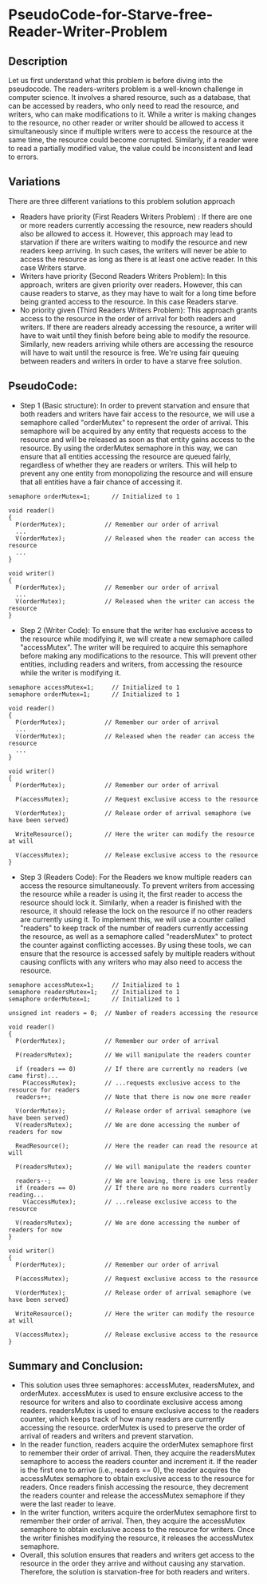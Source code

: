 # PseudoCode-for-Starve-free-Reader-Writer-Problem
## Description
Let us first understand what this problem is before diving into the pseudocode. The readers-writers problem is a well-known challenge in computer science. It involves a shared resource, such as a database, that can be accessed by readers, who only need to read the resource, and writers, who can make modifications to it. While a writer is making changes to the resource, no other reader or writer should be allowed to access it simultaneously since if multiple writers were to access the resource at the same time, the resource could become corrupted. Similarly, if a reader were to read a partially modified value, the value could be inconsistent and lead to errors.
## Variations
There are three different variations to this problem solution approach
* Readers have priority (First Readers Writers Problem) : If there are one or more readers currently accessing the resource, new readers should also be allowed to access it. However, this approach may lead to starvation if there are writers waiting to modify the resource and new readers keep arriving. In such cases, the writers will never be able to access the resource as long as there is at least one active reader. In this case Writers starve.
* Writers have priority (Second Readers Writers Problem): In this approach, writers are given priority over readers. However, this can cause readers to starve, as they may have to wait for a long time before being granted access to the resource. In this case Readers starve.
* No priority given (Third Readers Writers Problem): This approach grants access to the resource in the order of arrival for both readers and writers. If there are readers already accessing the resource, a writer will have to wait until they finish before being able to modify the resource. Similarly, new readers arriving while others are accessing the resource will have to wait until the resource is free. We're using fair queuing between readers and writers in order to have a starve free solution.
## PseudoCode:
* Step 1 (Basic structure): In order to prevent starvation and ensure that both readers and writers have fair access to the resource, we will use a semaphore called "orderMutex" to represent the order of arrival. This semaphore will be acquired by any entity that requests access to the resource and will be released as soon as that entity gains access to the resource. By using the orderMutex semaphore in this way, we can ensure that all entities accessing the resource are queued fairly, regardless of whether they are readers or writers. This will help to prevent any one entity from monopolizing the resource and will ensure that all entities have a fair chance of accessing it.
```
semaphore orderMutex=1;      // Initialized to 1

void reader()
{
  P(orderMutex);           // Remember our order of arrival
  ...
  V(orderMutex);           // Released when the reader can access the resource
  ...
}

void writer()
{
  P(orderMutex);           // Remember our order of arrival
  ...
  V(orderMutex);           // Released when the writer can access the resource
}
```
* Step 2 (Writer Code): To ensure that the writer has exclusive access to the resource while modifying it, we will create a new semaphore called "accessMutex". The writer will be required to acquire this semaphore before making any modifications to the resource. This will prevent other entities, including readers and writers, from accessing the resource while the writer is modifying it.
```
semaphore accessMutex=1;     // Initialized to 1
semaphore orderMutex=1;      // Initialized to 1

void reader()
{
  P(orderMutex);           // Remember our order of arrival
  ...
  V(orderMutex);           // Released when the reader can access the resource
  ...
}

void writer()
{
  P(orderMutex);           // Remember our order of arrival
  
  P(accessMutex);          // Request exclusive access to the resource
  
  V(orderMutex);           // Release order of arrival semaphore (we have been served)

  WriteResource();         // Here the writer can modify the resource at will

  V(accessMutex);          // Release exclusive access to the resource
}
```
* Step 3 (Readers Code): For the Readers we know multiple readers can access the resource simultaneously. To prevent writers from accessing the resource while a reader is using it, the first reader to access the resource should lock it. Similarly, when a reader is finished with the resource, it should release the lock on the resource if no other readers are currently using it. To implement this, we will use a counter called "readers" to keep track of the number of readers currently accessing the resource, as well as a semaphore called "readersMutex" to protect the counter against conflicting accesses. By using these tools, we can ensure that the resource is accessed safely by multiple readers without causing conflicts with any writers who may also need to access the resource.
```
semaphore accessMutex=1;     // Initialized to 1
semaphore readersMutex=1;    // Initialized to 1
semaphore orderMutex=1;      // Initialized to 1

unsigned int readers = 0;  // Number of readers accessing the resource

void reader()
{
  P(orderMutex);           // Remember our order of arrival

  P(readersMutex);         // We will manipulate the readers counter
  
  if (readers == 0)        // If there are currently no readers (we came first)...
    P(accessMutex);        // ...requests exclusive access to the resource for readers
  readers++;               // Note that there is now one more reader
  
  V(orderMutex);           // Release order of arrival semaphore (we have been served)
  V(readersMutex);         // We are done accessing the number of readers for now

  ReadResource();          // Here the reader can read the resource at will

  P(readersMutex);         // We will manipulate the readers counter
  
  readers--;               // We are leaving, there is one less reader
  if (readers == 0)        // If there are no more readers currently reading...
    V(accessMutex);        // ...release exclusive access to the resource
  
  V(readersMutex);         // We are done accessing the number of readers for now
}

void writer()
{
  P(orderMutex);           // Remember our order of arrival
  
  P(accessMutex);          // Request exclusive access to the resource
  
  V(orderMutex);           // Release order of arrival semaphore (we have been served)

  WriteResource();         // Here the writer can modify the resource at will

  V(accessMutex);          // Release exclusive access to the resource
}
```
## Summary and Conclusion:
* This solution uses three semaphores: accessMutex, readersMutex, and orderMutex. accessMutex is used to ensure exclusive access to the resource for writers and also to coordinate exclusive access among readers. readersMutex is used to ensure exclusive access to the readers counter, which keeps track of how many readers are currently accessing the resource. orderMutex is used to preserve the order of arrival of readers and writers and prevent starvation.
* In the reader function, readers acquire the orderMutex semaphore first to remember their order of arrival. Then, they acquire the readersMutex semaphore to access the readers counter and increment it. If the reader is the first one to arrive (i.e., readers == 0), the reader acquires the accessMutex semaphore to obtain exclusive access to the resource for readers. Once readers finish accessing the resource, they decrement the readers counter and release the accessMutex semaphore if they were the last reader to leave.
* In the writer function, writers acquire the orderMutex semaphore first to remember their order of arrival. Then, they acquire the accessMutex semaphore to obtain exclusive access to the resource for writers. Once the writer finishes modifying the resource, it releases the accessMutex semaphore.
* Overall, this solution ensures that readers and writers get access to the resource in the order they arrive and without causing any starvation. Therefore, the solution is starvation-free for both readers and writers.
